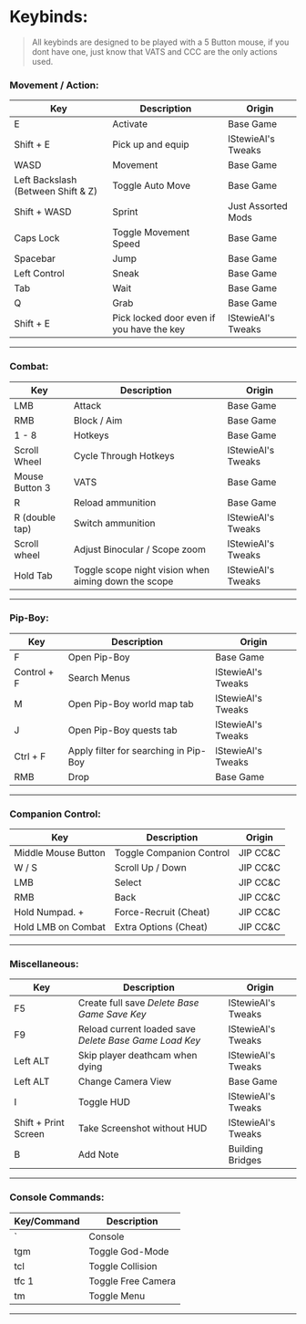 # Keybinds:
> All keybinds are designed to be played with a 5 Button mouse, if you dont have one, just know that VATS and CCC are the only actions used.

### Movement / Action:

Key | Description | Origin
---- | ---- | ----
E | Activate | Base Game
Shift + E | Pick up and equip | lStewieAl's Tweaks
WASD | Movement | Base Game
Left Backslash (Between Shift & Z)| Toggle Auto Move | Base Game
Shift + WASD | Sprint | Just Assorted Mods
Caps Lock | Toggle Movement Speed | Base Game
Spacebar | Jump | Base Game
Left Control | Sneak | Base Game
Tab | Wait | Base Game
Q | Grab | Base Game
Shift + E | Pick locked door even if you have the key | lStewieAl's Tweaks
----

### Combat:

Key | Description | Origin
---- | ---- | ----
LMB | Attack | Base Game
RMB | Block / Aim | Base Game
1 - 8 | Hotkeys | Base Game
Scroll Wheel | Cycle Through Hotkeys | lStewieAl's Tweaks
Mouse Button 3 | VATS | Base Game
R  | Reload ammunition | Base Game
R (double tap) | Switch ammunition | lStewieAl's Tweaks
Scroll wheel | Adjust Binocular / Scope zoom | lStewieAl's Tweaks
Hold Tab | Toggle scope night vision when aiming down the scope | lStewieAl's Tweaks
----

### Pip-Boy:

Key | Description | Origin
---- | ---- | ----
F | Open Pip-Boy | Base Game
Control + F | Search Menus | lStewieAl's Tweaks
M | Open Pip-Boy world map tab | lStewieAl's Tweaks
J | Open Pip-Boy quests tab | lStewieAl's Tweaks
Ctrl + F | Apply filter for searching in Pip-Boy | lStewieAl's Tweaks
RMB | Drop | Base Game
----

### Companion Control:

Key | Description | Origin
---- | ---- | ----
Middle Mouse Button | Toggle Companion Control | JIP CC&C
W / S | Scroll Up / Down | JIP CC&C
LMB | Select | JIP CC&C
RMB | Back | JIP CC&C
Hold Numpad. + | Force-Recruit (Cheat) | JIP CC&C
Hold LMB on Combat | Extra Options (Cheat) | JIP CC&C
----

### Miscellaneous:

Key | Description | Origin
---- | ---- | ----
F5 | Create full save _Delete Base Game Save Key_ | lStewieAl's Tweaks
F9| Reload current loaded save _Delete Base Game Load Key_ | lStewieAl's Tweaks
Left ALT | Skip player deathcam when dying | lStewieAl's Tweaks
Left ALT | Change Camera View | Base Game
I | Toggle HUD | lStewieAl's Tweaks
Shift + Print Screen | Take Screenshot without HUD | lStewieAl's Tweaks
B | Add Note | Building Bridges
----

### Console Commands:

Key/Command | Description
---- | ----
` | Console 
tgm | Toggle God-Mode 
tcl | Toggle Collision
tfc 1 | Toggle Free Camera
tm | Toggle Menu
----
